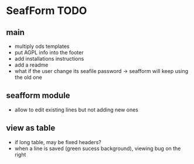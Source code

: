 SeafForm TODO
=============

main
----

- multiply ods templates
- put AGPL info into the footer
- add installations instructions
- add a readme
- what if the user change its seafile password -> seafform will keep using the old one

seafform module
---------------

- allow to edit existing lines but not adding new ones

view as table
-------------

- if long table, may be fixed headers?
- when a line is saved (green sucess background), viewing bug on the right

